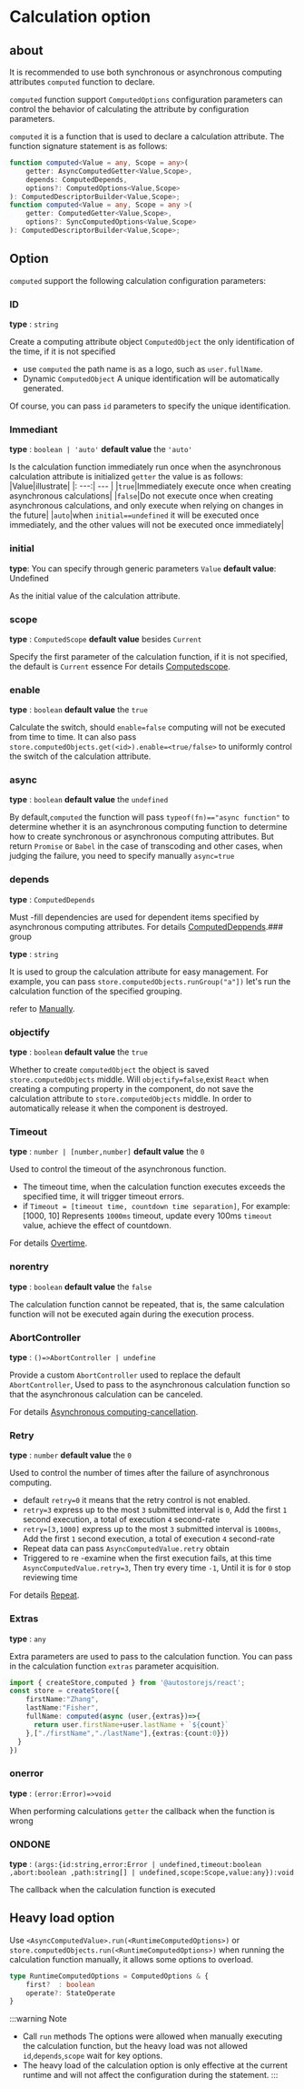 # Calculation option
## about

It is recommended to use both synchronous or asynchronous computing attributes `computed` function to declare.

 `computed` function support `ComputedOptions` configuration parameters can control the behavior of calculating the attribute by configuration parameters.

 `computed` it is a function that is used to declare a calculation attribute. The function signature statement is as follows:

```ts {5,10}
function computed<Value = any, Scope = any>(
    getter: AsyncComputedGetter<Value,Scope>,
    depends: ComputedDepends,
    options?: ComputedOptions<Value,Scope>
): ComputedDescriptorBuilder<Value,Scope>;
function computed<Value = any, Scope = any >(
    getter: ComputedGetter<Value,Scope>,
    options?: SyncComputedOptions<Value,Scope>
): ComputedDescriptorBuilder<Value,Scope>;

```


## Option

 `computed` support the following calculation configuration parameters:

### ID

 **type** :  `string` 

Create a computing attribute object `ComputedObject` the only identification of the time, if it is not specified
- use `computed` the path name is as a logo, such as `user.fullName`.
- Dynamic `ComputedObject` A unique identification will be automatically generated.

Of course, you can pass `id` parameters to specify the unique identification.

### Immediant

 **type** :  `boolean | 'auto'` 
 **default value** the `'auto'` 

Is the calculation function immediately run once when the asynchronous calculation attribute is initialized `getter` the value is as follows:
|Value|illustrate|
|: ---:| --- |
|`true`|Immediately execute once when creating asynchronous calculations|
|`false`|Do not execute once when creating asynchronous calculations, and only execute when relying on changes in the future|
|`auto`|when `initial==undefined` it will be executed once immediately, and the other values ​​will not be executed once immediately|


### initial

 **type**: You can specify through generic parameters `Value` 
 **default value**: Undefined

As the initial value of the calculation attribute.

### scope

 **type** :  `ComputedScope` 
 **default value** besides `Current` 

Specify the first parameter of the calculation function, if it is not specified, the default is `Current` essence For details [Computedscope](./scope.md).

### enable

 **type** :  `boolean` 
 **default value** the `true` 

Calculate the switch, should `enable=false` computing will not be executed from time to time.
It can also pass `store.computedObjects.get(<id>).enable=<true/false>` to uniformly control the switch of the calculation attribute.

### async

 **type** :  `boolean` 
 **default value** the `undefined` 
    
By default,`computed` the function will pass `typeof(fn)=="async function"` to determine whether it is an asynchronous computing function to determine how to create synchronous or asynchronous computing attributes.
But return `Promise` or `Babel` in the case of transcoding and other cases, when judging the failure, you need to specify manually `async=true` 


### depends

 **type** :  `ComputedDepends` 

Must -fill dependencies are used for dependent items specified by asynchronous computing attributes. For details [ComputedDeppends](./deps.md).### group

 **type** :  `string` 

It is used to group the calculation attribute for easy management. For example, you can pass `store.computedObjects.runGroup("a"])` let's run the calculation function of the specified grouping.

refer to [Manually](./run.md).

### objectify

 **type** :  `boolean` 
 **default value** the `true` 

Whether to create `computedObject` the object is saved `store.computedObjects` middle.
Will `objectify=false`,exist `React` when creating a computing property in the component, do not save the calculation attribute to `store.computedObjects` middle. In order to automatically release it when the component is destroyed.


### Timeout

 **type** :  `number | [number,number]` 
 **default value** the `0` 

Used to control the timeout of the asynchronous function.

- The timeout time, when the calculation function executes exceeds the specified time, it will trigger timeout errors.
- if `Timeout = [timeout time, countdown time separation]`, For example: [1000, 10] Represents `1000ms` timeout, update every 100ms `timeout` value, achieve the effect of countdown.

For details [Overtime](./async#超时处理).


### norentry

 **type** :  `boolean` 
 **default value** the `false` 

The calculation function cannot be repeated, that is, the same calculation function will not be executed again during the execution process.


### AbortController

 **type** :  `()=>AbortController | undefine` 

Provide a custom `AbortController` used to replace the default `AbortController`, Used to pass to the asynchronous calculation function so that the asynchronous calculation can be canceled.

For details [Asynchronous computing-cancellation](./async#取消).


### Retry

 **type** :  `number` 
 **default value** the `0` 

Used to control the number of times after the failure of asynchronous computing.

- default `retry=0` it means that the retry control is not enabled.
- `retry=3` express up to the most `3` submitted interval is `0`, Add the first `1` second execution, a total of execution `4` second-rate
- `retry=[3,1000]` express up to the most `3` submitted interval is `1000ms`, Add the first `1` second execution, a total of execution `4` second-rate
- Repeat data can pass `AsyncComputedValue.retry` obtain
- Triggered to re -examine when the first execution fails, at this time `AsyncComputedValue.retry=3`, Then try every time `-1`, Until it is for `0` stop reviewing time

For details [Repeat](./async#重试).

### Extras

 **type** : `any` 

Extra parameters are used to pass to the calculation function. You can pass in the calculation function `extras` parameter acquisition.

```ts
import { createStore,computed } from '@autostorejs/react';
const store = createStore({
    firstName:"Zhang",
    lastName:"Fisher",
    fullName: computed(async (user,{extras})=>{
      return user.firstName+user.lastName + `${count}` 
    },["./firstName","./lastName"],{extras:{count:0}})
  }
})
```

### onerror

 **type** : `(error:Error)=>void` 

When performing calculations `getter` the callback when the function is wrong

### ONDONE

 **type** :  `(args:{id:string,error:Error | undefined,timeout:boolean ,abort:boolean ,path:string[] | undefined,scope:Scope,value:any}):void` 

The callback when the calculation function is executed

## Heavy load option

Use `<AsyncComputedValue>.run(<RuntimeComputedOptions>)` or `store.computedObjects.run(<RuntimeComputedOptions>)` when running the calculation function manually, it allows some options to overload.

```ts
type RuntimeComputedOptions = ComputedOptions & {
    first?  : boolean                           
    operate?: StateOperate                 
} 
```

:::warning Note
- Call `run` methods The options were allowed when manually executing the calculation function, but the heavy load was not allowed `id`,`depends`,`scope` wait for key options.
- The heavy load of the calculation option is only effective at the current runtime and will not affect the configuration during the statement.
:::